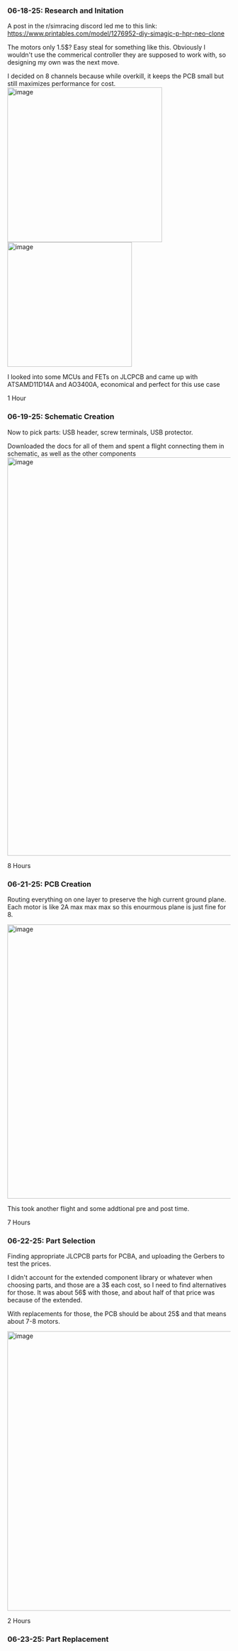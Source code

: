### 06-18-25: Research and Initation
A post in the r/simracing discord led me to this link: https://www.printables.com/model/1276952-diy-simagic-p-hpr-neo-clone

The motors only 1.5$? Easy steal for something like this. Obviously I wouldn't use the commerical controller they are supposed to work with, so designing my own was the next move.

I decided on 8 channels because while overkill, it keeps the PCB small but still maximizes performance for cost.
<img width="349" alt="image" src="https://github.com/user-attachments/assets/3204866a-318d-4701-89e7-15fbe8974441" />
<img width="281" alt="image" src="https://github.com/user-attachments/assets/c48c7d8b-597a-4d10-8535-4d04d02af6da" />

I looked into some MCUs and FETs on JLCPCB and came up with ATSAMD11D14A and AO3400A, economical and perfect for this use case

1 Hour

### 06-19-25: Schematic Creation
Now to pick parts: USB header, screw terminals, USB protector.

Downloaded the docs for all of them and spent a flight connecting them in schematic, as well as the other components
<img width="898" alt="image" src="https://github.com/user-attachments/assets/caa69491-a48b-4d64-a368-5ec865dd7eb9" />

8 Hours

### 06-21-25: PCB Creation
Routing everything on one layer to preserve the high current ground plane. Each motor is like 2A max max max so this enourmous plane is just fine for 8.

<img width="618" alt="image" src="https://github.com/user-attachments/assets/8e5d8370-56c0-4408-be4f-b173be2a8c54" />

This took another flight and some addtional pre and post time.

7 Hours

### 06-22-25: Part Selection
Finding appropriate JLCPCB parts for PCBA, and uploading the Gerbers to test the prices.

I didn't account for the extended component library or whatever when choosing parts, and those are a 3$ each cost, so I need to find alternatives for those. It was about 56$ with those, and about half of that price was because of the extended.

With replacements for those, the PCB should be about 25$ and that means about 7-8 motors.

<img width="630" alt="image" src="https://github.com/user-attachments/assets/3ba6b8e4-6a66-4576-ad3e-38b53dd84e35" />

2 Hours

### 06-23-25: Part Replacement

